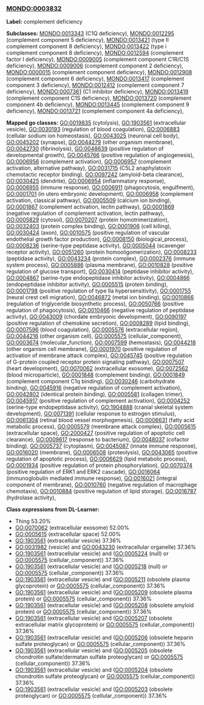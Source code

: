 
### [MONDO:0003832](http://purl.obolibrary.org/obo/MONDO_0003832)
**Label:** complement deficiency

**Subclasses:** [MONDO:0013343](http://purl.obolibrary.org/obo/MONDO_0013343) (C1Q deficiency), [MONDO:0012295](http://purl.obolibrary.org/obo/MONDO_0012295) (complement component 5 deficiency), [MONDO:0013421](http://purl.obolibrary.org/obo/MONDO_0013421) (type II complement component 8 deficiency), [MONDO:0013422](http://purl.obolibrary.org/obo/MONDO_0013422) (type i complement component 8 deficiency), [MONDO:0012594](http://purl.obolibrary.org/obo/MONDO_0012594) (complement factor I deficiency), [MONDO:0009005](http://purl.obolibrary.org/obo/MONDO_0009005) (complement component C1R/C1S deficiency), [MONDO:0009006](http://purl.obolibrary.org/obo/MONDO_0009006) (complement component 2 deficiency), [MONDO:0000015](http://purl.obolibrary.org/obo/MONDO_0000015) (complement component deficiency), [MONDO:0012908](http://purl.obolibrary.org/obo/MONDO_0012908) (complement component 6 deficiency), [MONDO:0013417](http://purl.obolibrary.org/obo/MONDO_0013417) (complement component 3 deficiency), [MONDO:0012412](http://purl.obolibrary.org/obo/MONDO_0012412) (complement component 7 deficiency), [MONDO:0007361](http://purl.obolibrary.org/obo/MONDO_0007361) (C1 inhibitor deficiency), [MONDO:0013419](http://purl.obolibrary.org/obo/MONDO_0013419) (complement component C1S deficiency), [MONDO:0013720](http://purl.obolibrary.org/obo/MONDO_0013720) (complement component 4b deficiency), [MONDO:0013445](http://purl.obolibrary.org/obo/MONDO_0013445) (complement component 9 deficiency), [MONDO:0013721](http://purl.obolibrary.org/obo/MONDO_0013721) (complement component 4a deficiency), 

**Mapped go classes:** [GO:0019835](http://purl.obolibrary.org/obo/GO_0019835) (cytolysis), [GO:1903561](http://purl.obolibrary.org/obo/GO_1903561) (extracellular vesicle), [GO:0030193](http://purl.obolibrary.org/obo/GO_0030193) (regulation of blood coagulation), [GO:0006883](http://purl.obolibrary.org/obo/GO_0006883) (cellular sodium ion homeostasis), [GO:0043025](http://purl.obolibrary.org/obo/GO_0043025) (neuronal cell body), [GO:0045202](http://purl.obolibrary.org/obo/GO_0045202) (synapse), [GO:0044279](http://purl.obolibrary.org/obo/GO_0044279) (other organism membrane), [GO:0042730](http://purl.obolibrary.org/obo/GO_0042730) (fibrinolysis), [GO:0048639](http://purl.obolibrary.org/obo/GO_0048639) (positive regulation of developmental growth), [GO:0045766](http://purl.obolibrary.org/obo/GO_0045766) (positive regulation of angiogenesis), [GO:0006956](http://purl.obolibrary.org/obo/GO_0006956) (complement activation), [GO:0006957](http://purl.obolibrary.org/obo/GO_0006957) (complement activation, alternative pathway), [GO:0031715](http://purl.obolibrary.org/obo/GO_0031715) (C5L2 anaphylatoxin chemotactic receptor binding), [GO:0097242](http://purl.obolibrary.org/obo/GO_0097242) (amyloid-beta clearance), [GO:0030425](http://purl.obolibrary.org/obo/GO_0030425) (dendrite), [GO:0006954](http://purl.obolibrary.org/obo/GO_0006954) (inflammatory response), [GO:0006955](http://purl.obolibrary.org/obo/GO_0006955) (immune response), [GO:0006911](http://purl.obolibrary.org/obo/GO_0006911) (phagocytosis, engulfment), [GO:0001701](http://purl.obolibrary.org/obo/GO_0001701) (in utero embryonic development), [GO:0006958](http://purl.obolibrary.org/obo/GO_0006958) (complement activation, classical pathway), [GO:0005509](http://purl.obolibrary.org/obo/GO_0005509) (calcium ion binding), [GO:0001867](http://purl.obolibrary.org/obo/GO_0001867) (complement activation, lectin pathway), [GO:0001869](http://purl.obolibrary.org/obo/GO_0001869) (negative regulation of complement activation, lectin pathway), [GO:0005829](http://purl.obolibrary.org/obo/GO_0005829) (cytosol), [GO:0070207](http://purl.obolibrary.org/obo/GO_0070207) (protein homotrimerization), [GO:0032403](http://purl.obolibrary.org/obo/GO_0032403) (protein complex binding), [GO:0001906](http://purl.obolibrary.org/obo/GO_0001906) (cell killing), [GO:0030424](http://purl.obolibrary.org/obo/GO_0030424) (axon), [GO:0010575](http://purl.obolibrary.org/obo/GO_0010575) (positive regulation of vascular endothelial growth factor production), [GO:0008150](http://purl.obolibrary.org/obo/GO_0008150) (biological_process), [GO:0008236](http://purl.obolibrary.org/obo/GO_0008236) (serine-type peptidase activity), [GO:0005044](http://purl.obolibrary.org/obo/GO_0005044) (scavenger receptor activity), [GO:0051260](http://purl.obolibrary.org/obo/GO_0051260) (protein homooligomerization), [GO:0008233](http://purl.obolibrary.org/obo/GO_0008233) (peptidase activity), [GO:0043234](http://purl.obolibrary.org/obo/GO_0043234) (protein complex), [GO:0002376](http://purl.obolibrary.org/obo/GO_0002376) (immune system process), [GO:0005886](http://purl.obolibrary.org/obo/GO_0005886) (plasma membrane), [GO:0010828](http://purl.obolibrary.org/obo/GO_0010828) (positive regulation of glucose transport), [GO:0030414](http://purl.obolibrary.org/obo/GO_0030414) (peptidase inhibitor activity), [GO:0004867](http://purl.obolibrary.org/obo/GO_0004867) (serine-type endopeptidase inhibitor activity), [GO:0004866](http://purl.obolibrary.org/obo/GO_0004866) (endopeptidase inhibitor activity), [GO:0005515](http://purl.obolibrary.org/obo/GO_0005515) (protein binding), [GO:0001798](http://purl.obolibrary.org/obo/GO_0001798) (positive regulation of type IIa hypersensitivity), [GO:0001755](http://purl.obolibrary.org/obo/GO_0001755) (neural crest cell migration), [GO:0046872](http://purl.obolibrary.org/obo/GO_0046872) (metal ion binding), [GO:0010866](http://purl.obolibrary.org/obo/GO_0010866) (regulation of triglyceride biosynthetic process), [GO:0050766](http://purl.obolibrary.org/obo/GO_0050766) (positive regulation of phagocytosis), [GO:0010466](http://purl.obolibrary.org/obo/GO_0010466) (negative regulation of peptidase activity), [GO:0043009](http://purl.obolibrary.org/obo/GO_0043009) (chordate embryonic development), [GO:0090197](http://purl.obolibrary.org/obo/GO_0090197) (positive regulation of chemokine secretion), [GO:0008289](http://purl.obolibrary.org/obo/GO_0008289) (lipid binding), [GO:0007596](http://purl.obolibrary.org/obo/GO_0007596) (blood coagulation), [GO:0005576](http://purl.obolibrary.org/obo/GO_0005576) (extracellular region), [GO:0044216](http://purl.obolibrary.org/obo/GO_0044216) (other organism cell), [GO:0005575](http://purl.obolibrary.org/obo/GO_0005575) (cellular_component), [GO:0003674](http://purl.obolibrary.org/obo/GO_0003674) (molecular_function), [GO:0007599](http://purl.obolibrary.org/obo/GO_0007599) (hemostasis), [GO:0044218](http://purl.obolibrary.org/obo/GO_0044218) (other organism cell membrane), [GO:0001970](http://purl.obolibrary.org/obo/GO_0001970) (positive regulation of activation of membrane attack complex), [GO:0045745](http://purl.obolibrary.org/obo/GO_0045745) (positive regulation of G-protein coupled receptor protein signaling pathway), [GO:0007507](http://purl.obolibrary.org/obo/GO_0007507) (heart development), [GO:0070062](http://purl.obolibrary.org/obo/GO_0070062) (extracellular exosome), [GO:0072562](http://purl.obolibrary.org/obo/GO_0072562) (blood microparticle), [GO:0001848](http://purl.obolibrary.org/obo/GO_0001848) (complement binding), [GO:0001849](http://purl.obolibrary.org/obo/GO_0001849) (complement component C1q binding), [GO:0030246](http://purl.obolibrary.org/obo/GO_0030246) (carbohydrate binding), [GO:0045916](http://purl.obolibrary.org/obo/GO_0045916) (negative regulation of complement activation), [GO:0042802](http://purl.obolibrary.org/obo/GO_0042802) (identical protein binding), [GO:0005581](http://purl.obolibrary.org/obo/GO_0005581) (collagen trimer), [GO:0045917](http://purl.obolibrary.org/obo/GO_0045917) (positive regulation of complement activation), [GO:0004252](http://purl.obolibrary.org/obo/GO_0004252) (serine-type endopeptidase activity), [GO:1904888](http://purl.obolibrary.org/obo/GO_1904888) (cranial skeletal system development), [GO:0071391](http://purl.obolibrary.org/obo/GO_0071391) (cellular response to estrogen stimulus), [GO:0061304](http://purl.obolibrary.org/obo/GO_0061304) (retinal blood vessel morphogenesis), [GO:0006631](http://purl.obolibrary.org/obo/GO_0006631) (fatty acid metabolic process), [GO:0005579](http://purl.obolibrary.org/obo/GO_0005579) (membrane attack complex), [GO:0005615](http://purl.obolibrary.org/obo/GO_0005615) (extracellular space), [GO:2000427](http://purl.obolibrary.org/obo/GO_2000427) (positive regulation of apoptotic cell clearance), [GO:0009617](http://purl.obolibrary.org/obo/GO_0009617) (response to bacterium), [GO:0048037](http://purl.obolibrary.org/obo/GO_0048037) (cofactor binding), [GO:0005737](http://purl.obolibrary.org/obo/GO_0005737) (cytoplasm), [GO:0045087](http://purl.obolibrary.org/obo/GO_0045087) (innate immune response), [GO:0016020](http://purl.obolibrary.org/obo/GO_0016020) (membrane), [GO:0006508](http://purl.obolibrary.org/obo/GO_0006508) (proteolysis), [GO:0043065](http://purl.obolibrary.org/obo/GO_0043065) (positive regulation of apoptotic process), [GO:0006629](http://purl.obolibrary.org/obo/GO_0006629) (lipid metabolic process), [GO:0001934](http://purl.obolibrary.org/obo/GO_0001934) (positive regulation of protein phosphorylation), [GO:0070374](http://purl.obolibrary.org/obo/GO_0070374) (positive regulation of ERK1 and ERK2 cascade), [GO:0016064](http://purl.obolibrary.org/obo/GO_0016064) (immunoglobulin mediated immune response), [GO:0016021](http://purl.obolibrary.org/obo/GO_0016021) (integral component of membrane), [GO:0010760](http://purl.obolibrary.org/obo/GO_0010760) (negative regulation of macrophage chemotaxis), [GO:0010884](http://purl.obolibrary.org/obo/GO_0010884) (positive regulation of lipid storage), [GO:0016787](http://purl.obolibrary.org/obo/GO_0016787) (hydrolase activity), 

**Class expressions from DL-Learner:**

- Thing 53.20%
- [GO:0070062](http://purl.obolibrary.org/obo/GO_0070062) (extracellular exosome) 52.00%
- [GO:0005615](http://purl.obolibrary.org/obo/GO_0005615) (extracellular space) 52.00%
- [GO:1903561](http://purl.obolibrary.org/obo/GO_1903561) (extracellular vesicle) 37.36%
- [GO:0031982](http://purl.obolibrary.org/obo/GO_0031982) (vesicle) and [GO:0043230](http://purl.obolibrary.org/obo/GO_0043230) (extracellular organelle) 37.36%
- [GO:1903561](http://purl.obolibrary.org/obo/GO_1903561) (extracellular vesicle) and ([GO:0005224](http://purl.obolibrary.org/obo/GO_0005224) (null) or [GO:0005575](http://purl.obolibrary.org/obo/GO_0005575) (cellular_component)) 37.36%
- [GO:1903561](http://purl.obolibrary.org/obo/GO_1903561) (extracellular vesicle) and ([GO:0005218](http://purl.obolibrary.org/obo/GO_0005218) (null) or [GO:0005575](http://purl.obolibrary.org/obo/GO_0005575) (cellular_component)) 37.36%
- [GO:1903561](http://purl.obolibrary.org/obo/GO_1903561) (extracellular vesicle) and ([GO:0005211](http://purl.obolibrary.org/obo/GO_0005211) (obsolete plasma glycoprotein) or [GO:0005575](http://purl.obolibrary.org/obo/GO_0005575) (cellular_component)) 37.36%
- [GO:1903561](http://purl.obolibrary.org/obo/GO_1903561) (extracellular vesicle) and ([GO:0005209](http://purl.obolibrary.org/obo/GO_0005209) (obsolete plasma protein) or [GO:0005575](http://purl.obolibrary.org/obo/GO_0005575) (cellular_component)) 37.36%
- [GO:1903561](http://purl.obolibrary.org/obo/GO_1903561) (extracellular vesicle) and ([GO:0005208](http://purl.obolibrary.org/obo/GO_0005208) (obsolete amyloid protein) or [GO:0005575](http://purl.obolibrary.org/obo/GO_0005575) (cellular_component)) 37.36%
- [GO:1903561](http://purl.obolibrary.org/obo/GO_1903561) (extracellular vesicle) and ([GO:0005207](http://purl.obolibrary.org/obo/GO_0005207) (obsolete extracellular matrix glycoprotein) or [GO:0005575](http://purl.obolibrary.org/obo/GO_0005575) (cellular_component)) 37.36%
- [GO:1903561](http://purl.obolibrary.org/obo/GO_1903561) (extracellular vesicle) and ([GO:0005206](http://purl.obolibrary.org/obo/GO_0005206) (obsolete heparin sulfate proteoglycan) or [GO:0005575](http://purl.obolibrary.org/obo/GO_0005575) (cellular_component)) 37.36%
- [GO:1903561](http://purl.obolibrary.org/obo/GO_1903561) (extracellular vesicle) and ([GO:0005205](http://purl.obolibrary.org/obo/GO_0005205) (obsolete chondroitin sulfate/dermatan sulfate proteoglycan) or [GO:0005575](http://purl.obolibrary.org/obo/GO_0005575) (cellular_component)) 37.36%
- [GO:1903561](http://purl.obolibrary.org/obo/GO_1903561) (extracellular vesicle) and ([GO:0005204](http://purl.obolibrary.org/obo/GO_0005204) (obsolete chondroitin sulfate proteoglycan) or [GO:0005575](http://purl.obolibrary.org/obo/GO_0005575) (cellular_component)) 37.36%
- [GO:1903561](http://purl.obolibrary.org/obo/GO_1903561) (extracellular vesicle) and ([GO:0005203](http://purl.obolibrary.org/obo/GO_0005203) (obsolete proteoglycan) or [GO:0005575](http://purl.obolibrary.org/obo/GO_0005575) (cellular_component)) 37.36%


